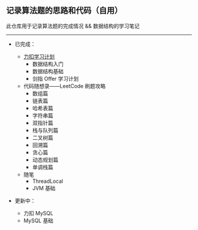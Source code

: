 ##  记录算法题的思路和代码（自用）
此仓库用于记录算法题的完成情况 && 数据结构的学习笔记
***
* 已完成：   
  * [力扣学习计划](https://leetcode-cn.com/study-plan/)
    * 数据结构入门
    * 数据结构基础
    * 剑指 Offer 学习计划
  * 代码随想录——LeetCode 刷题攻略
    * 数组篇
    * 链表篇
    * 哈希表篇
    * 字符串篇
    * 双指针篇
    * 栈与队列篇
    * 二叉树篇
    * 回溯篇
    * 贪心篇
    * 动态规划篇
    * 单调栈篇
  * 随笔
    * ThreadLocal
    * JVM 基础
    
* 更新中：
  * 力扣 MySQL 
  * MySQL 基础